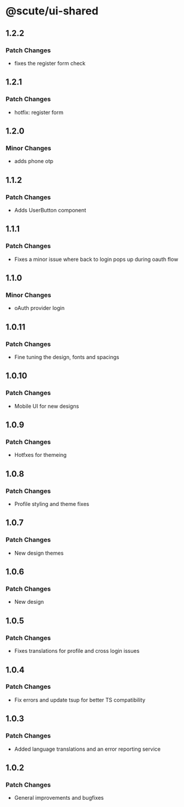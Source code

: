 # @scute/ui-shared

## 1.2.2

### Patch Changes

- fixes the register form check

## 1.2.1

### Patch Changes

- hotfix: register form

## 1.2.0

### Minor Changes

- adds phone otp

## 1.1.2

### Patch Changes

- Adds UserButton component

## 1.1.1

### Patch Changes

- Fixes a minor issue where back to login pops up during oauth flow

## 1.1.0

### Minor Changes

- oAuth provider login

## 1.0.11

### Patch Changes

- Fine tuning the design, fonts and spacings

## 1.0.10

### Patch Changes

- Mobile UI for new designs

## 1.0.9

### Patch Changes

- Hotfxes for themeing

## 1.0.8

### Patch Changes

- Profile styling and theme fixes

## 1.0.7

### Patch Changes

- New design themes

## 1.0.6

### Patch Changes

- New design

## 1.0.5

### Patch Changes

- Fixes translations for profile and cross login issues

## 1.0.4

### Patch Changes

- Fix errors and update tsup for better TS compatibility

## 1.0.3

### Patch Changes

- Added language translations and an error reporting service

## 1.0.2

### Patch Changes

- General improvements and bugfixes

